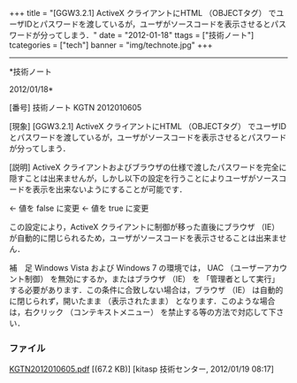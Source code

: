 ﻿+++
title = "[GGW3.2.1] ActiveX クライアントにHTML （OBJECTタグ） でユーザIDとパスワードを渡しているが，ユーザがソースコードを表示させるとパスワードが分ってしまう．"
date = "2012-01-18"
ttags = ["技術ノート"]
tcategories = ["tech"]
banner = "img/technote.jpg"
+++

-----------------------------------------------------------------------------------------------------------------------------

*技術ノート

2012/01/18*


[番号]
技術ノート KGTN 2012010605

[現象]
[GGW3.2.1] ActiveX クライアントにHTML （OBJECTタグ）
でユーザIDとパスワードを渡しているが，ユーザがソースコードを表示させるとパスワードが分ってしまう．

[説明]
ActiveX
クライアントおよびブラウザの仕様で渡したパスワードを完全に隠すことは出来ませんが，しかし以下の設定を行うことによりユーザがソースコードを表示を出来ないようにすることが可能です．

<OBJECT ID="Control1" WIDTH=0 HEIGHT=0
CLASSID="CLSID:76850F2A-FCAA-454F-82D3-BD46CB186EF5"
CODEBASE="ggw-activex.cab#Version=3,2,1,4510" >
<PARAM NAME="user" VALUE="">
<PARAM NAME="password" VALUE="">
<PARAM NAME="host" VALUE="">
<PARAM NAME="application" VALUE="">
<PARAM NAME="args" VALUE="">
<PARAM NAME="isembeddedwin" VALUE="false">
<PARAM NAME="compression" VALUE="true">
<PARAM NAME="hostport" VALUE="">
<PARAM NAME="inbrowserprocess" VALUE="true"> ← 値を false に変更
<PARAM NAME="autoclosebrowser" VALUE="false"> ← 値を true に変更
<PARAM NAME="autoconfigprinters" VALUE="default">
</OBJECT>

この設定により，ActiveX クライアントに制御が移った直後にブラウザ （IE）
が自動的に閉じられるため，ユーザがソースコードを表示させることは出来ません．

補　足
Windows Vista および Windows 7 の環境では， UAC
（ユーザーアカウント制御） を無効にするか，またはブラウザ （IE） を
「管理者として実行」
する必要があります．この条件に合致しない場合は，ブラウザ （IE）
は自動的に閉じられず，開いたまま （表示されたまま）
となります．このような場合は，右クリック （コンテキストメニュー）
を禁止する等の方法で対応して下さい．


### ファイル

 
 


[KGTN2012010605.pdf](http://techreport.kitasp.net/attachments/download/789/KGTN2012010605.pdf)
 [(67.2 KB)] [kitasp 技術センター, 2012/01/19
08:17]


 


 

